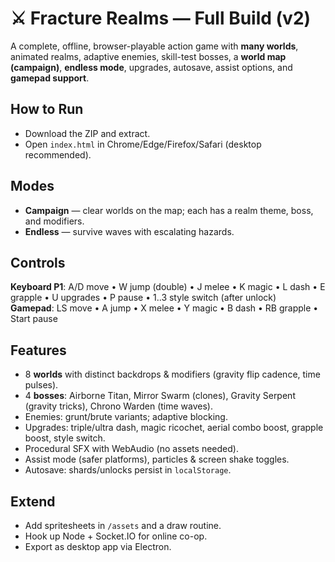 # ⚔️ Fracture Realms — Full Build (v2)

A complete, offline, browser-playable action game with **many worlds**, animated realms, adaptive enemies, skill-test bosses, a **world map (campaign)**, **endless mode**, upgrades, autosave, assist options, and **gamepad support**.

## How to Run
- Download the ZIP and extract.
- Open `index.html` in Chrome/Edge/Firefox/Safari (desktop recommended).

## Modes
- **Campaign** — clear worlds on the map; each has a realm theme, boss, and modifiers.
- **Endless** — survive waves with escalating hazards.

## Controls
**Keyboard P1**: A/D move • W jump (double) • J melee • K magic • L dash • E grapple • U upgrades • P pause • 1..3 style switch (after unlock)  
**Gamepad**: LS move • A jump • X melee • Y magic • B dash • RB grapple • Start pause

## Features
- 8 **worlds** with distinct backdrops & modifiers (gravity flip cadence, time pulses).
- 4 **bosses**: Airborne Titan, Mirror Swarm (clones), Gravity Serpent (gravity tricks), Chrono Warden (time waves).
- Enemies: grunt/brute variants; adaptive blocking.
- Upgrades: triple/ultra dash, magic ricochet, aerial combo boost, grapple boost, style switch.
- Procedural SFX with WebAudio (no assets needed).
- Assist mode (safer platforms), particles & screen shake toggles.
- Autosave: shards/unlocks persist in `localStorage`.

## Extend
- Add spritesheets in `/assets` and a draw routine.
- Hook up Node + Socket.IO for online co-op.
- Export as desktop app via Electron.
